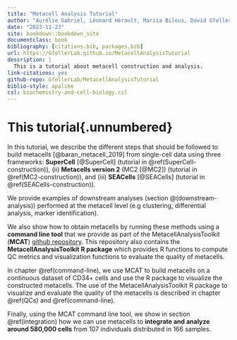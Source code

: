 ```yaml
--- 
title: "Metacell Analysis Tutorial"
author: "Aurélie Gabriel, Léonard Hérault, Mariia Bilous, David Gfeller"
date: "2023-11-23"
site: bookdown::bookdown_site
documentclass: book
bibliography: [citations.bib, packages.bib]
url: https://GfellerLab.github.io/MetacellAnalysisTutorial
description: |
  This is a tutorial about metacell construction and analysis.
link-citations: yes
github-repo: GfellerLab/MetacellAnalysisTutorial
biblio-style: apalike
csl: biochemistry-and-cell-biology.csl
---
```


# This tutorial{.unnumbered}

In this tutorial, we describe the different steps that should be followed to build metacells [@baran_metacell_2019] from single-cell data using three frameworks:
**SuperCell** [@SuperCell] (tutorial in \@ref(SuperCell-construction)), (ii) **Metacells version 2** (MC2 [@MC2]) (tutorial in \@ref(MC2-construction)), and (iii) **SEACells** [@SEACells] (tutorial in \@ref(SEACells-construction)).

We provide examples of downstream analyses (section \@(downstream-analysis)) performed at the metacell level (e.g clustering, differential analysis, marker identification).

We also show how to obtain metacells by running these methods using a **command line tool** that we provide as part of the MetacellAnalysisToolkit (**MCAT**) [github repository](https://github.com/GfellerLab/MetacellAnalysisToolkit).
This repository also contains the **MetacellAnalysisToolkit R package** which provides R functions to compute QC
metrics and visualization functions to evaluate the quality of metacells.

In chapter \@ref(command-line), we use MCAT to build metacells on a continuous dataset of CD34+ cells and use the R package to visualize the constructed metacells.
The use of the MetacellAnalysisToolkit R package to visualize and evaluate the quality of the metacells is described in chapter \@ref(QCs) and \@ref(command-line).

Finally, using the MCAT command line tool, we show in section \@ref(integration) how we can use metacells to **integrate and analyze around 580,000 cells** from 107 individuals distributed in 166 samples.


